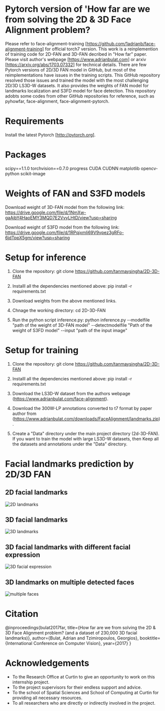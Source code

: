 # Pytorch version of 'How far are we from solving the 2D & 3D Face Alignment problem?
Please refer to face-alignment-training [https://github.com/1adrianb/face-alignment-training] for official torch7 version.
This work is a reinplemention of training code for 2D-FAN and 3D-FAN decribed in "How far" paper. Please visit author's webpage [https://www.adrianbulat.com] or arxiv [https://arxiv.org/abs/1703.07332] for technical details.
There are few Pytorch versions of 2D/3D FAN model in GitHub, but most of the reimplementations have issues in the training scripts. This GitHub repository resolved those issues and trained the model with the most challenging 2D/3D LS3D-W datasets. It also provides the weights of FAN model for landmarks localization and S3FD model for face detection. This repository adobts some codes from other GitHub repositories for reference, such as pyhowfar, face-alignment, face-alignment-pytorch. 

# Requirements
 Install the latest Pytorch [http://pytorch.org].
 
 # Packages
 scipy==1.1.0
 torchvision==0.7.0
 progress
 CUDA
 CUDNN
 matplotlib
 opencv-python
 scikit-image
 
 # Weights of FAN and S3FD models
 Download weight of 3D-FAN model from the following link: 
 https://drive.google.com/file/d/1NmXw-gaAibY4HaoEMY3MQD7E2VvyLHtD/view?usp=sharing
 
 Download weight of S3FD model from the following link:
 https://drive.google.com/file/d/1RPqjxmli69V9vpez3gRFo-6jdTppX5gm/view?usp=sharing
 
 # Setup for inference
 1. Clone the repository:
 git clone https://github.com/tanmaysingha/2D-3D-FAN
 
 2. Installl all the dependencies mentioned above:
 pip install -r requirements.txt
 
 3. Download weights from the above mentioned links.
 
 4. Chnage the working directory:
 cd 2D-3D-FAN
 
 5. Run the python script inference.py:
 python inference.py --modelfile "path of the weight of 3D-FAN model" --detectmodelfile "Path of the weight of S3FD model" --input "path of the input image"
 
 # Setup for training
  1. Clone the repository:
 git clone https://github.com/tanmaysingha/2D-3D-FAN
 
 2. Installl all the dependencies mentioned above:
 pip install -r requirements.txt
 
 3. Download the LS3D-W dataset from the authors webpage (https://www.adrianbulat.com/face-alignment).
 
 4. Download the 300W-LP annotations converted to t7 format by paper author from (https://www.adrianbulat.com/downloads/FaceAlignment/landmarks.zip).
 
 5. Create a "Data" directory under the main project directory (2d-3D-FAN). If you want to train the model with large LS3D-W datasets, then Keep all the datasets and annotations under the "Data" directory.
 
 # Facial landmarks prediction by 2D/3D FAN
 ## 2D facial landmarks
 ![2D landmarks](https://github.com/tanmaysingha/2D-3D-FAN/blob/main/2D-results/2D-landmarks.jpg?raw=true)
 
 ## 3D facial landmarks
 ![3D landmarks](https://github.com/tanmaysingha/2D-3D-FAN/blob/main/3D-test-results/3D_extreme_right.jpg?raw=true)
 
 ## 3D facial landmarks with different facial expression
 ![3D facial expression](https://github.com/tanmaysingha/2D-3D-FAN/blob/main/3D-test-results/3D-landmarks.jpg?raw=true)
 
 ## 3D landmarks on multiple detected faces
 ![multiple faces](https://github.com/tanmaysingha/2D-3D-FAN/blob/main/3D-test-results/multiple_faces.jpg?raw=true)
 
 # Citation
@inproceedings{bulat2017far,
  title={How far are we from solving the 2D \& 3D Face Alignment problem? (and a dataset of 230,000 3D facial landmarks)},
  author={Bulat, Adrian and Tzimiropoulos, Georgios},
  booktitle={International Conference on Computer Vision},
  year={2017}
}

# Acknowledgements
* To the Research Office at Curtin to give an opportunity to work on this internship project.
* To the project supervisors for their endless support and advice.
* To the school of Spatial Sciences and School of Computing at Curtin for providing all necessary resources.
* To all researchers who are directly or indirectly involved in the project.
 
